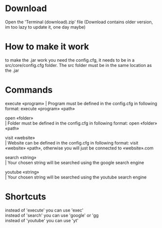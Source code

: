 # Download
Open the 'Terminal (download).zip' file
(Download contains older version, im too lazy to update it, one day maybe)

# How to make it work
to make the .jar work you need the config.cfg, it needs to be in a src/core/config.cfg folder. The src folder must be in the same location as the .jar

# Commands
execute «program» 
| Program must be defined in the config.cfg in following format: execute «program» «path»  
  
open «folder»     
| Folder must be defined in the config.cfg in following format: open «folder» «path»  
  
visit «website»   
| Website can be defined in the config.cfg in following format: visit «website» «path», otherwise you will just be connected to «website».com  
  
search «string»   
| Your chosen string will be searched using the google search engine  
  
youtube «string»  
| Your chosen string will be searched using the youtube search engine  
    
# Shortcuts
instead of 'execute' you can use 'exec'  
instead of 'search' you can use 'google' or 'gg  
instead of 'youtube' you can use 'yt'  

